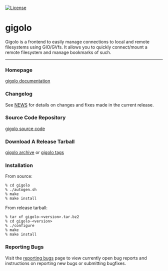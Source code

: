 [![License](https://img.shields.io/badge/License-GPL%20v2-blue.svg)](https://gitlab.xfce.org/xfce/gigolo/COPYING)

# gigolo

Gigolo is a frontend to easily manage connections to local and remote 
filesystems using GIO/GVfs. It allows you to quickly connect/mount a remote
filesystem and manage bookmarks of such.

----

### Homepage

[gigolo documentation](https://docs.xfce.org/xfce/gigolo/start)

### Changelog

See [NEWS](https://gitlab.xfce.org/xfce/gigolo/-/blob/master/NEWS) for details on changes and fixes made in the current release.

### Source Code Repository

[gigolo source code](https://gitlab.xfce.org/xfce/gigolo)

### Download A Release Tarball

[gigolo archive](https://archive.xfce.org/src/xfce/gigolo)
    or
[gigolo tags](https://gitlab.xfce.org/xfce/gigolo/-/tags)

### Installation

From source: 

    % cd gigolo
    % ./autogen.sh
    % make
    % make install

From release tarball:

    % tar xf gigolo-<version>.tar.bz2
    % cd gigolo-<version>
    % ./configure
    % make
    % make install

### Reporting Bugs

Visit the [reporting bugs](https://docs.xfce.org/xfce/gigolo/bugs) page to view currently open bug reports and instructions on reporting new bugs or submitting bugfixes.

